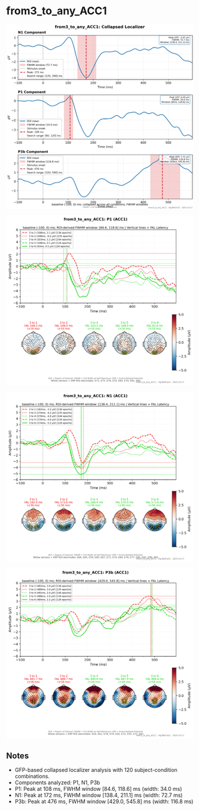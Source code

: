 # from3_to_any_ACC1

![figure](docs/assets/plots/from3_to_any_ACC1/from3_to_any_ACC1-collapsed_localizer.png)

![figure](docs/assets/plots/from3_to_any_ACC1/from3_to_any_ACC1-P1.png)

![figure](docs/assets/plots/from3_to_any_ACC1/from3_to_any_ACC1-N1.png)

![figure](docs/assets/plots/from3_to_any_ACC1/from3_to_any_ACC1-P3b.png)


## Notes

- GFP-based collapsed localizer analysis with 120 subject-condition combinations.
- Components analyzed: P1, N1, P3b
- P1: Peak at 108 ms, FWHM window [84.6, 118.6] ms (width: 34.0 ms)
- N1: Peak at 172 ms, FWHM window [138.4, 211.1] ms (width: 72.7 ms)
- P3b: Peak at 476 ms, FWHM window [429.0, 545.8] ms (width: 116.8 ms)
